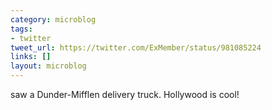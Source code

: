 ```yaml
---
category: microblog
tags:
- twitter
tweet_url: https://twitter.com/ExMember/status/981085224
links: []
layout: microblog
---
```

saw a Dunder-Mifflen delivery truck. Hollywood is cool!
